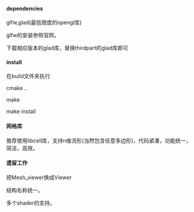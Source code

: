 #### dependencies 

glfw,glad(最低限度的opengl库)

glfw的安装参照官网，

下载相应版本的glad库，替换thirdpart的glad库即可

#### install

在build文件夹执行 

cmake ..

 make  

make install

#### 网格库

推荐使用libcell库，支持n维流形(当然包含任意多边形)，代码紧凑，功能统一，简洁，高效。

#### 遗留工作

把Mesh_viewer换成Viewer

结构名称统一。

多个shader的支持。